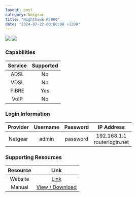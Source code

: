 ```yaml
---
layout: post
category: Netgear
title: "Nighthawk R7000"
date: "2024-07-22 00:00:00 +1200"
---
```

<img src="https://www.netgear.com/cid/fit/1024x633/to/jpg/https/www.netgear.com/media/B1_r7000_32_tcm148-139331.png" class="modem_image">
<img src="https://www.netgear.com/cid/fit/1024x633/to/jpg/https/www.netgear.com/media/R7000_productcarousel_3_tcm148-96545.png" class="modem_image">

### Capabilities

| Service | Supported |
| :-: | :-: |
| ADSL | No |
| VDSL | No |
| FIBRE | Yes |
| VoIP | No |

### Login Information

| Provider | Username | Password | IP Address |
| :-: | :-: | :-: | :-: |
| Netgear | admin | password | 192.168.1.1<br>routerlogin.net |

### Supporting Resources

| Resource | Link |
| :-: | :-: |
| Website | [Link](https://www.netgear.com/home/wifi/routers/r7000/) |
| Manual | [View / Download](https://www.downloads.netgear.com/files/GDC/R7000/R7000_UM.pdf) |
